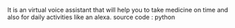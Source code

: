 It is an virtual voice assistant that will help you to take medicine on time and also for daily activities like an alexa.
source code : python
